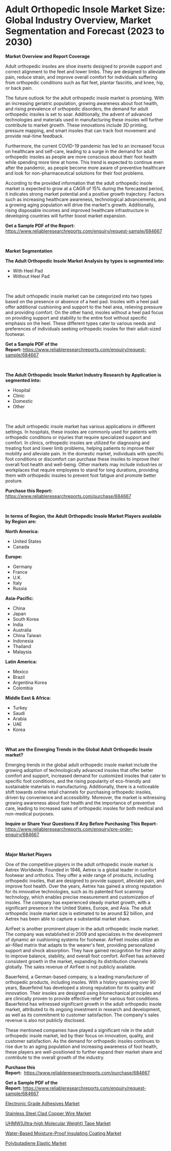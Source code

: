 <p><h1>Adult Orthopedic Insole Market Size: Global Industry Overview, Market Segmentation and Forecast (2023 to 2030)</h1></p><p><strong>Market Overview and Report Coverage</strong></p>
<p><p>Adult orthopedic insoles are shoe inserts designed to provide support and correct alignment to the feet and lower limbs. They are designed to alleviate pain, reduce strain, and improve overall comfort for individuals suffering from orthopedic conditions such as flat feet, plantar fasciitis, and knee, hip, or back pain.</p><p>The future outlook for the adult orthopedic insole market is promising. With an increasing geriatric population, growing awareness about foot health, and rising prevalence of orthopedic disorders, the demand for adult orthopedic insoles is set to soar. Additionally, the advent of advanced technologies and materials used in manufacturing these insoles will further contribute to market growth. These innovations include 3D printing, pressure mapping, and smart insoles that can track foot movement and provide real-time feedback.</p><p>Furthermore, the current COVID-19 pandemic has led to an increased focus on healthcare and self-care, leading to a surge in the demand for adult orthopedic insoles as people are more conscious about their foot health while spending more time at home. This trend is expected to continue even after the pandemic, as people become more aware of preventive healthcare and look for non-pharmaceutical solutions for their foot problems.</p><p>According to the provided information that the adult orthopedic insole market is expected to grow at a CAGR of 15% during the forecasted period, it indicates strong market potential and a positive growth trajectory. Factors such as increasing healthcare awareness, technological advancements, and a growing aging population will drive the market's growth. Additionally, rising disposable incomes and improved healthcare infrastructure in developing countries will further boost market expansion.</p></p>
<p><strong>Get a Sample PDF of the Report:</strong> <a href="https://www.reliableresearchreports.com/enquiry/request-sample/684667">https://www.reliableresearchreports.com/enquiry/request-sample/684667</a></p>
<p>&nbsp;</p>
<p><strong>Market Segmentation</strong></p>
<p><strong>The Adult Orthopedic Insole Market Analysis by types is segmented into:</strong></p>
<p><ul><li>With Heel Pad</li><li>Without Heel Pad</li></ul></p>
<p>&nbsp;</p>
<p><p>The adult orthopedic insole market can be categorized into two types based on the presence or absence of a heel pad. Insoles with a heel pad offer additional cushioning and support to the heel area, relieving pressure and providing comfort. On the other hand, insoles without a heel pad focus on providing support and stability to the entire foot without specific emphasis on the heel. These different types cater to various needs and preferences of individuals seeking orthopedic insoles for their adult-sized footwear.</p></p>
<p><strong>Get a Sample PDF of the Report:</strong>&nbsp;<a href="https://www.reliableresearchreports.com/enquiry/request-sample/684667">https://www.reliableresearchreports.com/enquiry/request-sample/684667</a></p>
<p>&nbsp;</p>
<p><strong>The Adult Orthopedic Insole Market Industry Research by Application is segmented into:</strong></p>
<p><ul><li>Hospital</li><li>Clinic</li><li>Domestic</li><li>Other</li></ul></p>
<p>&nbsp;</p>
<p><p>The adult orthopedic insole market has various applications in different settings. In hospitals, these insoles are commonly used for patients with orthopedic conditions or injuries that require specialized support and comfort. In clinics, orthopedic insoles are utilized for diagnosing and treating foot and lower limb problems, helping patients to improve their mobility and alleviate pain. In the domestic market, individuals with specific foot conditions or discomfort can purchase these insoles to improve their overall foot health and well-being. Other markets may include industries or workplaces that require employees to stand for long durations, providing them with orthopedic insoles to prevent foot fatigue and promote better posture.</p></p>
<p><strong>Purchase this Report:</strong>&nbsp; <a href="https://www.reliableresearchreports.com/purchase/684667">https://www.reliableresearchreports.com/purchase/684667</a></p>
<p>&nbsp;</p>
<p><strong>In terms of Region, the Adult Orthopedic Insole Market Players available by Region are:</strong></p>
<p>
    <p> <strong> North America: </strong>
        <ul>
            <li>United States</li>
            <li>Canada</li>
        </ul>
        </p> 
    <p> <strong> Europe: </strong>
        <ul>
            <li>Germany</li>
            <li>France</li>
            <li>U.K.</li>
            <li>Italy</li>
            <li>Russia</li>
        </ul>
        </p> 
    <p> <strong> Asia-Pacific: </strong>
        <ul>
            <li>China</li>
            <li>Japan</li>
            <li>South Korea</li>
            <li>India</li>
            <li>Australia</li>
            <li>China Taiwan</li>
            <li>Indonesia</li>
            <li>Thailand</li>
            <li>Malaysia</li>
        </ul>
        </p> 
    <p> <strong> Latin America: </strong>
        <ul>
            <li>Mexico</li>
            <li>Brazil</li>
            <li>Argentina Korea</li>
            <li>Colombia</li>
        </ul>
        </p> 
    <p> <strong> Middle East & Africa: </strong>
        <ul>
            <li>Turkey</li>
            <li>Saudi</li>
            <li>Arabia</li>
            <li>UAE</li>
            <li>Korea</li>
        </ul>
    </p>
    </p>
<p>&nbsp;</p>
<p><strong>What are the Emerging Trends in the Global Adult Orthopedic Insole market?</strong></p>
<p><p>Emerging trends in the global adult orthopedic insole market include the growing adoption of technologically advanced insoles that offer better comfort and support, increased demand for customized insoles that cater to specific foot conditions, and the rising popularity of eco-friendly and sustainable materials in manufacturing. Additionally, there is a noticeable shift towards online retail channels for purchasing orthopedic insoles, driven by convenience and accessibility. Moreover, the market is witnessing growing awareness about foot health and the importance of preventive care, leading to increased sales of orthopedic insoles for both medical and non-medical purposes.</p></p>
<p><strong>Inquire or Share Your Questions If Any Before Purchasing This Report</strong>- <a href="https://www.reliableresearchreports.com/enquiry/pre-order-enquiry/684667">https://www.reliableresearchreports.com/enquiry/pre-order-enquiry/684667</a></p>
<p>&nbsp;</p>
<p><strong>Major Market Players</strong></p>
<p><p>One of the competitive players in the adult orthopedic insole market is Aetrex Worldwide. Founded in 1946, Aetrex is a global leader in comfort footwear and orthotics. They offer a wide range of products, including orthopedic insoles, that are designed to provide support, alleviate pain, and improve foot health. Over the years, Aetrex has gained a strong reputation for its innovative technologies, such as its patented foot scanning technology, which enables precise measurement and customization of insoles. The company has experienced steady market growth, with a significant presence in the United States, Europe, and Asia. The adult orthopedic insole market size is estimated to be around $2 billion, and Aetrex has been able to capture a substantial market share.</p><p>AirFeet is another prominent player in the adult orthopedic insole market. The company was established in 2009 and specializes in the development of dynamic air cushioning systems for footwear. AirFeet insoles utilize an air-filled matrix that adapts to the wearer's feet, providing personalized support and shock absorption. They have gained recognition for their ability to improve balance, stability, and overall foot comfort. AirFeet has achieved consistent growth in the market, expanding its distribution channels globally. The sales revenue of AirFeet is not publicly available.</p><p>Bauerfeind, a German-based company, is a leading manufacturer of orthopedic products, including insoles. With a history spanning over 90 years, Bauerfeind has developed a strong reputation for its quality and innovation. Their insoles are designed using biomechanical principles and are clinically proven to provide effective relief for various foot conditions. Bauerfeind has witnessed significant growth in the adult orthopedic insole market, attributed to its ongoing investment in research and development, as well as its commitment to customer satisfaction. The company's sales revenue is also not publicly disclosed.</p><p>These mentioned companies have played a significant role in the adult orthopedic insole market, led by their focus on innovation, quality, and customer satisfaction. As the demand for orthopedic insoles continues to rise due to an aging population and increasing awareness of foot health, these players are well-positioned to further expand their market share and contribute to the overall growth of the industry.</p></p>
<p><strong>Purchase this Report:</strong>&nbsp;&nbsp;<a href="https://www.reliableresearchreports.com/purchase/684667">https://www.reliableresearchreports.com/purchase/684667</a></p>
<p></p>
<p><strong>Get a Sample PDF of the Report:</strong>&nbsp;<a href="https://www.reliableresearchreports.com/enquiry/request-sample/684667">https://www.reliableresearchreports.com/enquiry/request-sample/684667</a></p>
<p><p><a href="https://medium.com/@ebbakautzer/electronic-grade-adhesives-market-the-key-to-successful-business-strategy-forecast-till-2030-07acb3ff771c">Electronic Grade Adhesives Market</a></p><p><a href="https://medium.com/@royallittel2023/stainless-steel-clad-copper-wire-market-furnishes-information-on-market-share-market-trends-and-bcbdcb1f66c5">Stainless Steel Clad Copper Wire Market</a></p><p><a href="https://medium.com/@rossiezieme2023/uhmw-ultra-high-molecular-weight-tape-market-share-evolution-and-market-growth-trends-2023-2030-5ea32a2acfbb">UHMW(Ultra-high Molecular Weight) Tape Market</a></p><p><a href="https://medium.com/@brayanborer/water-based-moisture-proof-insulating-coating-market-trends-forecast-and-competitive-analysis-to-2b42c4998492">Water-Based Moisture-Proof Insulating Coating Market</a></p><p><a href="https://medium.com/@giannicrona/polybutadiene-elastic-market-analysis-and-sze-forecasted-for-period-from-2023-to-2030-a623f6c0c80a">Polybutadiene Elastic Market</a></p></p>